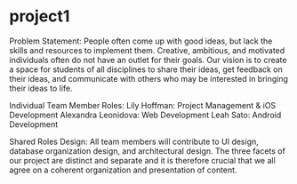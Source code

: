 # project1

Problem Statement: 
People often come up with good ideas, but lack the skills and resources to implement them. Creative, ambitious, and motivated individuals often do not have an outlet for their goals. Our vision is to create a space for students of all disciplines to share their ideas, get feedback on their ideas, and communicate with others who may be interested in bringing their ideas to life. 



Individual Team Member Roles:
  Lily Hoffman: Project Management & iOS Development
  Alexandra Leonidova: Web Development
  Leah Sato: Android Development

Shared Roles
Design: All team members will contribute to UI design, database organization design, and architectural design. The three facets of our project are distinct and separate and it is therefore crucial that we all agree on a coherent organization and presentation of content.




